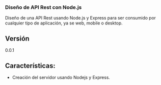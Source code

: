 ### Diseño de API Rest con Node.js

Diseño de una API Rest usando Node.js y Express para ser consumido por cualquier tipo de aplicación, ya se web, mobile o desktop.

## Versión
0.0.1

## Características:

- Creación del servidor usando Nodejs y Express.
